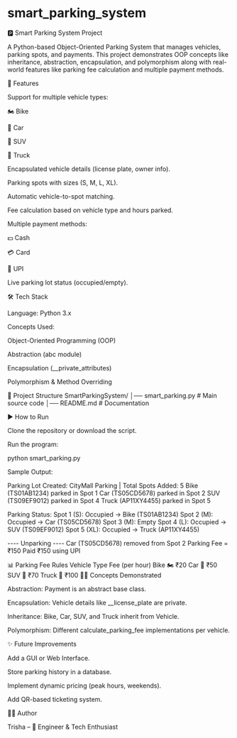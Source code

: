 # smart_parking_system
🅿️ Smart Parking System Project

A Python-based Object-Oriented Parking System that manages vehicles, parking spots, and payments.
This project demonstrates OOP concepts like inheritance, abstraction, encapsulation, and polymorphism along with real-world features like parking fee calculation and multiple payment methods.

🚀 Features

Support for multiple vehicle types:

🏍 Bike

🚗 Car

🚙 SUV

🚛 Truck

Encapsulated vehicle details (license plate, owner info).

Parking spots with sizes (S, M, L, XL).

Automatic vehicle-to-spot matching.

Fee calculation based on vehicle type and hours parked.

Multiple payment methods:

💵 Cash

💳 Card

📱 UPI

Live parking lot status (occupied/empty).

🛠 Tech Stack

Language: Python 3.x

Concepts Used:

Object-Oriented Programming (OOP)

Abstraction (abc module)

Encapsulation (__private_attributes)

Polymorphism & Method Overriding

📂 Project Structure
SmartParkingSystem/
│── smart_parking.py    # Main source code
│── README.md           # Documentation

▶️ How to Run

Clone the repository or download the script.

Run the program:

python smart_parking.py


Sample Output:

Parking Lot Created: CityMall Parking | Total Spots Added: 5
Bike (TS01AB1234) parked in Spot 1
Car (TS05CD5678) parked in Spot 2
SUV (TS09EF9012) parked in Spot 4
Truck (AP11XY4455) parked in Spot 5

Parking Status:
Spot 1 (S): Occupied → Bike (TS01AB1234)
Spot 2 (M): Occupied → Car (TS05CD5678)
Spot 3 (M): Empty
Spot 4 (L): Occupied → SUV (TS09EF9012)
Spot 5 (XL): Occupied → Truck (AP11XY4455)

---- Unparking ----
Car (TS05CD5678) removed from Spot 2
Parking Fee = ₹150
Paid ₹150 using UPI

📊 Parking Fee Rules
Vehicle Type	Fee (per hour)
Bike 🏍	₹20
Car 🚗	₹50
SUV 🚙	₹70
Truck 🚛	₹100
🧑‍💻 Concepts Demonstrated

Abstraction: Payment is an abstract base class.

Encapsulation: Vehicle details like __license_plate are private.

Inheritance: Bike, Car, SUV, and Truck inherit from Vehicle.

Polymorphism: Different calculate_parking_fee implementations per vehicle.

✨ Future Improvements

Add a GUI or Web Interface.

Store parking history in a database.

Implement dynamic pricing (peak hours, weekends).

Add QR-based ticketing system.

👩‍💻 Author

Trisha – 🚀 Engineer & Tech Enthusiast
